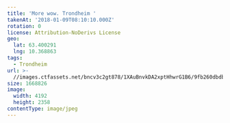 ```yaml
---
title: 'More wow. Trondheim '
takenAt: '2018-01-09T08:10:10.000Z'
rotation: 0
license: Attribution-NoDerivs License
geo:
  lat: 63.400291
  lng: 10.368863
tags:
  - Trondheim
url: >-
  //images.ctfassets.net/bncv3c2gt878/1XAuBnvkDA2xptHhwrG1B6/9fb260dbdbf4924d66665d5b9db12ecc/more-wow-trondheim_27813991279_o
size: 1668826
image:
  width: 4192
  height: 2358
contentType: image/jpeg
---
```



